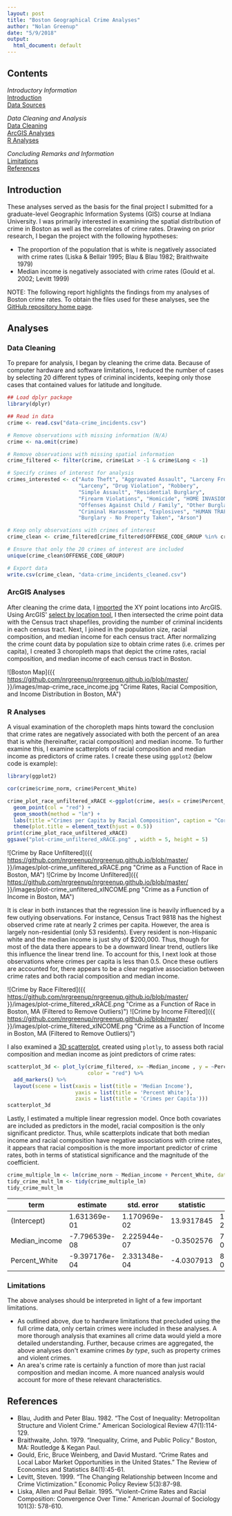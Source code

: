 ```yaml
---
layout: post
title: "Boston Geographical Crime Analyses"
author: "Nolan Greenup"
date: "5/9/2018"
output:
  html_document: default
---
```


## Contents
_Introductory Information_   
[Introduction](#introduction)   
[Data Sources](#data-sources)   

_Data Cleaning and Analysis_   
[Data Cleaning](#data-cleaning)   
[ArcGIS Analyses](#arcgis-analyses)   
[R Analyses](#r-analyses)   

_Concluding Remarks and Information_   
[Limitations](#limitations)   
[References](#references)

## Introduction
These analyses served as the basis for the final project I submitted for a graduate-level Geographic Information Systems (GIS) course at Indiana University. I was primarily interested in examining the spatial distribution of crime in Boston as well as the correlates of crime rates. Drawing on prior research, I began the project with the following hypotheses:
   + The proportion of the population that is white is negatively associated with crime rates (Liska & Bellair 1995; Blau 
     & Blau 1982; Braithwaite 1979)
   + Median income is negatively associated with crime rates (Gould et al. 2002; Levitt 1999)

NOTE: The following report highlights the findings from my analyses of Boston crime rates. To obtain the files used for these analyses, see the [GitHub repository home page](https://github.com/nrgreenup/boston-crime).

## Analyses
### Data Cleaning
To prepare for analysis, I began by cleaning the crime data. Because of computer hardware and software limitations, I reduced the number of cases by selecting 20 different types of criminal incidents, keeping only those cases that contained values for latitude and longitude.

```r
## Load dplyr package
library(dplyr)

## Read in data
crime <- read.csv("data-crime_incidents.csv")

# Remove observations with missing information (N/A)
crime <- na.omit(crime)

# Remove observations with missing spatial information 
crime_filtered <- filter(crime, crime$Lat > -1 & crime$Long < -1)

# Specify crimes of interest for analysis
crimes_interested <- c("Auto Theft", "Aggravated Assault", "Larceny From Motor Vehicle",
                       "Larceny", "Drug Violation", "Robbery",
                       "Simple Assault", "Residential Burglary",
                       "Firearm Violations", "Homicide", "HOME INVASION",
                       "Offenses Against Child / Family", "Other Burglary", "Commercial Burglary",
                       "Criminal Harassment", "Explosives", "HUMAN TRAFFICKING", "Manslaughter",
                       "Burglary - No Property Taken", "Arson")

# Keep only observations with crimes of interest
crime_clean <- crime_filtered[crime_filtered$OFFENSE_CODE_GROUP %in% crimes_interested,]

# Ensure that only the 20 crimes of interest are included
unique(crime_clean$OFFENSE_CODE_GROUP)

# Export data
write.csv(crime_clean, "data-crime_incidents_cleaned.csv")
```

### ArcGIS Analyses
After cleaning the crime data, I [imported](http://desktop.arcgis.com/en/arcmap/10.3/map/working-with-layers/adding-x-y-coordinate-data-as-a-layer.htm) the XY point locations into ArcGIS. Using ArcGIS' [select by location tool](http://desktop.arcgis.com/en/arcmap/10.3/map/working-with-layers/using-select-by-location.htm), I then intersected the crime point data with the Census tract shapefiles, providing the number of criminal incidents in each census tract. Next, I joined in the population size, racial composition, and median income for each census tract. After normalizing the crime count data by population size to obtain crime rates (i.e. crimes per capita), I created 3 choropleth maps that depict the crime rates, racial composition, and median income of each census tract in Boston.

![Boston Map]({{ https://github.com/nrgreenup/nrgreenup.github.io/blob/master/ }}/images/map-crime_race_income.jpg "Crime Rates, Racial Composition, and Income Distribution in Boston, MA")

### R Analyses
A visual examination of the choropleth maps hints toward the conclusion that crime rates are negatively associated with both the percent of an area that is white (hereinafter, racial composition) and median income. To further examine this, I examine scatterplots of racial composition and median income as predictors of crime rates. I create these using `ggplot2` (below code is example):

```r
library(ggplot2)

cor(crime$crime_norm, crime$Percent_White)

crime_plot_race_unfiltered_xRACE <-ggplot(crime, aes(x = crime$Percent_White, y = crime$crime_norm)) +
  geom_point(col = "red") +
  geom_smooth(method = "lm") +
  labs(title ="Crimes per Capita by Racial Composition", caption = "Correlation = -0.039", x = "Percent White", y = "Crimes per Capita") +
  theme(plot.title = element_text(hjust = 0.5)) 
print(crime_plot_race_unfiltered_xRACE)
ggsave("plot-crime_unfiltered_xRACE.png" , width = 5, height = 5)
```

![Crime by Race Unfiltered]({{ https://github.com/nrgreenup/nrgreenup.github.io/blob/master/ }}/images/plot-crime_unfiltered_xRACE.png "Crime as a Function of Race in Boston, MA")
![Crime by Income Unfiltered]({{ https://github.com/nrgreenup/nrgreenup.github.io/blob/master/ }}/images/plot-crime_unfiltered_xINCOME.png "Crime as a Function of Income in Boston, MA")

It is clear in both instances that the regression line is heavily influenced by a few outlying observations. For instance, Census Tract 9818 has the highest observed crime rate at nearly 2 crimes per capita. However, the area is largely non-residential (only 53 residents). Every resident is non-Hispanic white and the median income is just shy of $200,000. Thus, though for most of the data there appears to be a downward linear trend, outliers like this influence the linear trend line. To account for this, I next look at those observations where crimes per capita is less than 0.5. Once these outliers are accounted for, there appears to be a clear negative association between crime rates and both racial composition and median income.

![Crime by Race Filtered]({{ https://github.com/nrgreenup/nrgreenup.github.io/blob/master/ }}/images/plot-crime_filtered_xRACE.png "Crime as a Function of Race in Boston, MA (Filtered to Remove Outliers)")
![Crime by Income Filtered]({{ https://github.com/nrgreenup/nrgreenup.github.io/blob/master/ }}/images/plot-crime_filtered_xINCOME.png "Crime as a Function of Income in Boston, MA (Filtered to Remove Outliers)")

I also examined a [3D scatterplot](https://plot.ly/~nrgreenup/3/#/), created using `plotly`, to assess both racial composition and median income as joint predictors of crime rates:

```r
scatterplot_3d <- plot_ly(crime_filtered, x= ~Median_income , y = ~Percent_White, z = ~crime_norm,
                          color = "red") %>% 
  add_markers() %>%
  layout(scene = list(xaxis = list(title = 'Median Income'),
                      yaxis = list(title = 'Percent White'),
                      zaxis = list(title = 'Crimes per Capita'))) 
scatterplot_3d
```

Lastly, I estimated a multiple linear regression model. Once both covariates are included as predictors in the model, racial composition is the only significant predictor. Thus, while scatterplots indicate that both median income and racial composition have negative associations with crime rates, it appears that racial composition is the more important predictor of crime rates, both in terms of statistical significance and the magnitude of the coefficient.

```r
crime_multiple_lm <- lm(crime_norm ~ Median_income + Percent_White, data = crime_filtered)
tidy_crime_mult_lm <- tidy(crime_multiple_lm)
tidy_crime_mult_lm
```

| term | estimate | std. error | statistic | p-value |
|--------------|-------------|-----------------|---------------|----------------|
| (Intercept) | 1.631369e-01 | 1.170969e-02 | 13.9317845 | 1.659674e-29 |
| Median_income | -7.796539e-08 | 2.225944e-07 | -0.3502576 | 7.266004e-01 |
| Percent_White | -9.397176e-04 | 2.331348e-04 | -4.0307913 | 8.535178e-05 |

### Limitations
The above analyses should be interpreted in light of a few important limitations. 
+ As outlined above, due to hardware limitations that precluded using the full crime data, only certain crimes were included in these analyses. A more thorough analysis that examines all crime data would yield a more detailed understanding. Further, because crimes are aggregated, the above analyses don't examine crimes _by type_, such as property crimes and violent crimes.
+ An area's crime rate is certainly a function of more than just racial composition and median income. A more nuanced analysis would account for more of these relevant characteristics.

## References
+ Blau, Judith and Peter Blau. 1982. “The Cost of Inequality: Metropolitan Structure and Violent Crime.” American Sociological Review 47(1):114-129.
+ Braithwaite, John. 1979. “Inequality, Crime, and Public Policy.” Boston, MA: Routledge & Kegan Paul.
+ Gould, Eric, Bruce Weinberg, and David Mustard. “Crime Rates and Local Labor Market Opportunities in the United States.” The Review of Economics and Statistics 84(1):45-61.
+ Levitt, Steven. 1999. “The Changing Relationship between Income and Crime Victimization.” Economic Policy Review 5(3):87-98.
+ Liska, Allen and Paul Bellair. 1995. “Violent-Crime Rates and Racial Composition: Convergence Over Time.” American Journal of Sociology 101(3): 578-610.
